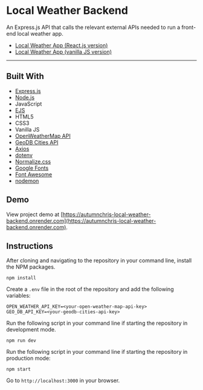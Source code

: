 # Local Weather Backend

An Express.js API that calls the relevant external APIs needed to run a front-end local weather app.

* [Local Weather App (React.js version)](https://github.com/autumnchris/local-weather-app-reactjs)
* [Local Weather App (vanilla JS version)](https://github.com/autumnchris/local-weather-app-vanilla-js)

---

## Built With
* [Express.js](https://expressjs.com)
* [Node.js](https://nodejs.org/en)
* JavaScript
* [EJS](https://ejs.co)
* HTML5
* CSS3
* Vanilla JS
* [OpenWeatherMap API](https://openweathermap.org)
* [GeoDB Cities API](https://rapidapi.com/wirefreethought/api/geodb-cities)
* [Axios](https://axios-http.com)
* [dotenv](https://github.com/motdotla/dotenv)
* [Normalize.css](https://necolas.github.io/normalize.css)
* [Google Fonts](https://fonts.google.com)
* [Font Awesome](https://fontawesome.com)
* [nodemon](https://nodemon.io)

## Demo

View project demo at [https://autumnchris-local-weather-backend.onrender.com](https://autumnchris-local-weather-backend.onrender.com).

## Instructions

After cloning and navigating to the repository in your command line, install the NPM packages.
```
npm install
```

Create a `.env` file in the root of the repository and add the following variables:
```
OPEN_WEATHER_API_KEY=<your-open-weather-map-api-key>
GEO_DB_API_KEY=<your-geodb-cities-api-key>
```

Run the following script in your command line if starting the repository in development mode.
```
npm run dev
```

Run the following script in your command line if starting the repository in production mode:
```
npm start
```

Go to `http://localhost:3000` in your browser.